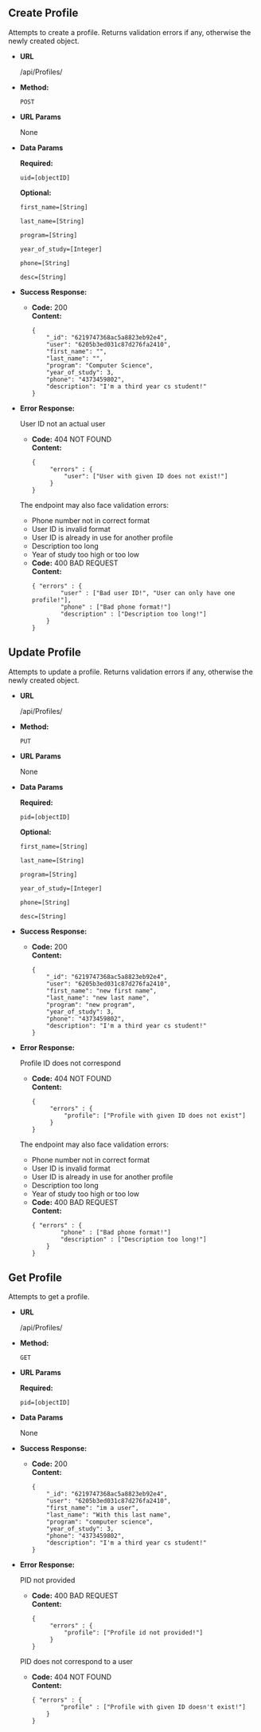 **Create Profile**
----
  Attempts to create a profile. Returns validation errors if any, otherwise the newly created object.

* **URL**

  /api/Profiles/

* **Method:**
  
  `POST`
  
*  **URL Params**

   None

* **Data Params**

    **Required:**
 
   `uid=[objectID]`

   **Optional:**
 
   `first_name=[String]`

   `last_name=[String]`
   
   `program=[String]`
   
   `year_of_study=[Integer]`
   
   `phone=[String]`
   
   `desc=[String]`

* **Success Response:**
  

  * **Code:** 200 <br />
    **Content:** 
    ```
    { 
        "_id": "6219747368ac5a8823eb92e4",
        "user": "6205b3ed031c87d276fa2410",
        "first_name": "",
        "last_name": "",
        "program": "Computer Science",
        "year_of_study": 3,
        "phone": "4373459802",
        "description": "I'm a third year cs student!"
    }
    ```
 
* **Error Response:**

    User ID not an actual user

  * **Code:** 404 NOT FOUND <br />
    **Content:** 
    ```
    {
         "errors" : {
             "user": ["User with given ID does not exist!"]
         }
    }
    ```
  
  The endpoint may also face validation errors:
  - Phone number not in correct format
  - User ID is invalid format
  - User ID is already in use for another profile
  - Description too long
  - Year of study too high or too low

  * **Code:** 400 BAD REQUEST <br />
    **Content:** 
    ```
    { "errors" : {
            "user" : ["Bad user ID!", "User can only have one profile!"],
            "phone" : ["Bad phone format!"]
            "description" : ["Description too long!"]
        } 
    }
    ```

**Update Profile**
----
  Attempts to update a profile. Returns validation errors if any, otherwise the newly created object.

* **URL**

  /api/Profiles/

* **Method:**
  
  `PUT`
  
*  **URL Params**

   None

* **Data Params**

    **Required:**
 
   `pid=[objectID]`

   **Optional:**
 
   `first_name=[String]`

   `last_name=[String]`
   
   `program=[String]`
   
   `year_of_study=[Integer]`
   
   `phone=[String]`
   
   `desc=[String]`

* **Success Response:**
  

  * **Code:** 200 <br />
    **Content:** 
    ```
    { 
        "_id": "6219747368ac5a8823eb92e4",
        "user": "6205b3ed031c87d276fa2410",
        "first_name": "new first name",
        "last_name": "new last name",
        "program": "new program",
        "year_of_study": 3,
        "phone": "4373459802",
        "description": "I'm a third year cs student!"
    }
    ```
 
* **Error Response:**

    Profile ID does not correspond

  * **Code:** 404 NOT FOUND <br />
    **Content:** 
    ```
    {
         "errors" : {
             "profile": ["Profile with given ID does not exist"]
         }
    }
    ```
  
  The endpoint may also face validation errors:
  - Phone number not in correct format
  - User ID is invalid format
  - User ID is already in use for another profile
  - Description too long
  - Year of study too high or too low

  * **Code:** 400 BAD REQUEST <br />
    **Content:** 
    ```
    { "errors" : {
            "phone" : ["Bad phone format!"]
            "description" : ["Description too long!"]
        } 
    }
    ```


**Get Profile**
----
  Attempts to get a profile.

* **URL**

  /api/Profiles/

* **Method:**
  
  `GET`
  
*  **URL Params**

   **Required:**
   
   `pid=[objectID]`

* **Data Params**

  None

* **Success Response:**
  

  * **Code:** 200 <br />
    **Content:** 
    ```
    { 
        "_id": "6219747368ac5a8823eb92e4",
        "user": "6205b3ed031c87d276fa2410",
        "first_name": "im a user",
        "last_name": "With this last name",
        "program": "computer science",
        "year_of_study": 3,
        "phone": "4373459802",
        "description": "I'm a third year cs student!"
    }
    ```
 
* **Error Response:**

  PID not provided

  * **Code:** 400 BAD REQUEST <br />
    **Content:** 
    ```
    {
         "errors" : {
             "profile": ["Profile id not provided!"]
         }
    }
    ```
  
  PID does not correspond to a user

  * **Code:** 404 NOT FOUND <br />
    **Content:** 
    ```
    { "errors" : {
            "profile" : ["Profile with given ID doesn't exist!"]
        } 
    }
    ```



